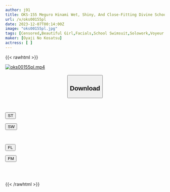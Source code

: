 ```yaml
---
author: j91
title: OKS-155 Meguro Hinami Wet, Shiny, And Close-Fitting Divine School Swimsuit Enjoy The Moist Look Of A Cute Girl In A School Swimsuit! The AV Begins With Voyeurism Of Changing Clothes, And Enjoys Close-Up Fetish Shots Of Small Breasts, Big Breasts, Shaved Pussy, Curly Hair, Underarms, Etc., As Well As Lotion Soap Play, School Bukkake, Etc. While Fully Clothed
url: /v/oks00155pl
date: 2023-12-07T00:14:00Z
image: "oks00155pl.jpg"
tags: [Censored,Beautiful Girl,Facials,School Swimsuit,Solowork,Voyeur ]
maker: [Oyaji No Kosatsu]
actress: [ ]
---
```



{{< rawhtml >}}

<div class="video" data-videoid="ezy4bjDarzCYyeW">
    <a href="javascript:;">
        <img src="/v/oks00155pl/oks00155pl.jpg" width="WIDTH" height="HEIGHT" alt="oks00155pl.mp4" loading="lazy">
    </a>
</div>

<script type="text/javascript" src="https://j91.asia/asset/on-demand-st.js"></script>

<br>
  <link rel="stylesheet" href="https://j91.asia/asset/bs5.css">
  
  <center>
  <button class="btn btn-primary" type="button" data-bs-toggle="collapse" data-bs-target=".multi-collapse" aria-expanded="false" aria-controls="multiCollapseExample1 multiCollapseExample2"><h2>Download</h2></button></center>
</p>
<div class="row">
  <div class="col">
    <div class="collapse multi-collapse" id="multiCollapseExample1">
      <div class="card card-body">
	      	      <br>
<div class="buttons">  
<p><a href="https://streamtape.to/v/ezy4bjDarzCYyeW" target="_blank"><button class="btn-hover color-3"><i class="fa fa-download"></i> ST</button></a></p>
<p><a href="https://flaswish.com/q35px46iz069" target="_blank"><button class="btn-hover color-2"><i class="fa fa-download"></i> SW</button></a></p></div>
    </div>
  </div>
</div>
  <div class="col">
    <div class="collapse multi-collapse" id="multiCollapseExample2">
      <div class="card card-body">
	      <br>
<div class="buttons">
<p><a href="https://filelions.site/f/7cv40maevd8g" target="_blank"><button class="btn-hover color-9"><i class="fa fa-download"></i> FL</button></a></p>
<p><a href="https://filemoon.sx/d/cx22r0mvndbd" target="_blank"><button class="btn-hover color-8"><i class="fa fa-download"></i> FM</button></a></p></div>
<br><br>
      </div>
    </div>
  </div>
</div>

{{< /rawhtml >}}